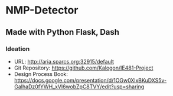# NMP-Detector
## Made with Python Flask, Dash

### Ideation


- URL: http://aria.sparcs.org:32915/default
- Git Repository: https://github.com/Kalogon/IE481-Project
- Design Process Book: https://docs.google.com/presentation/d/1OGw0XlxBKuDXS5v-GalhaDz0fYWH_xVl6wobZpC8TVY/edit?usp=sharing
